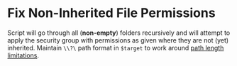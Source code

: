 # Fix Non-Inherited File Permissions
Script will go through all (**non-empty**) folders recursively and will attempt to apply the security group with permissions as given where they are not (yet) inherited. Maintain `\\?\` path format in `$target` to work around [path length limitations](https://docs.microsoft.com/nl-nl/windows/win32/fileio/naming-a-file?redirectedfrom=MSDN#maximum-path-length-limitation). 